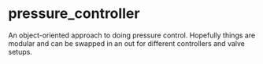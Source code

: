 # pressure_controller
An object-oriented approach to doing pressure control. Hopefully things are modular and can be swapped in an out for different controllers and valve setups.
